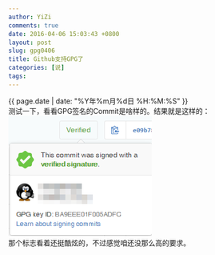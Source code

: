 ```yaml
---
author: YiZi
comments: true
date: 2016-04-06 15:03:43 +0800
layout: post
slug: gpg0406
title: Github支持GPG了
categories: [说]
tags:
---
```

<div class="saying">
<div class="timestamp">{{ page.date | date: "%Y年%m月%d日 %H:%M:%S" }}</div>
测试一下，看看GPG签名的Commit是啥样的。结果就是这样的：
<img src="/public/images/gpg.png">
<br/>
那个标志看着还挺酷炫的，不过感觉咱还没那么高的要求。
</div>
